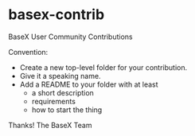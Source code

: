 basex-contrib
=============

BaseX User Community Contributions

Convention:

* Create a new top-level folder for your contribution.
* Give it a speaking name.
* Add a README to your folder with at least
  * a short description
  * requirements
  * how to start the thing

Thanks!
  The BaseX Team
